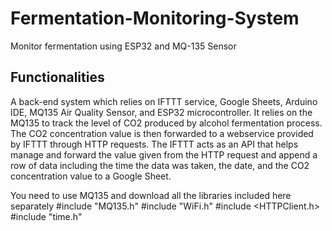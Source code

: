 # Fermentation-Monitoring-System
Monitor fermentation using ESP32 and MQ-135 Sensor

## Functionalities
A back-end system which relies on IFTTT service, Google Sheets, Arduino IDE, MQ135 Air Quality Sensor, and ESP32 microcontroller. It relies on the MQ135 to track the level of CO2 produced by alcohol fermentation process. The CO2 concentration value is then forwarded to a webservice provided by IFTTT through HTTP requests. The IFTTT acts as an API that helps manage and forward the value given from the HTTP request and append a row of data including the time the data was taken, the date, and the CO2 concentration value to a Google Sheet.

You need to use MQ135 and download all the libraries included here separately
#include "MQ135.h"
#include "WiFi.h"
#include <HTTPClient.h>
#include "time.h"
